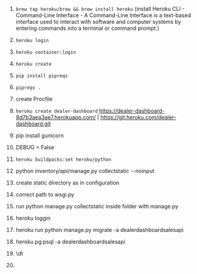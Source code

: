 1. `brew tap heroku/brew && brew install heroku` (install Heroku CLI - Command-Line Interface - A Command-Line Interface is a text-based interface used to interact with software and computer systems by entering commands into a terminal or command prompt.)
2. `heroku login`
3. `heroku container:login`
4. `heroku create`


1. `pip install pipreqs`
2. `pipreqs .`
3. create Procfile
4. `heroku create dealer-dashboard`
https://dealer-dashboard-8d7b3aea3ae7.herokuapp.com/ | https://git.heroku.com/dealer-dashboard.git
5. pip install gunicorn
6. DEBUG = False
7. `heroku buildpacks:set heroku/python`
8. python inventory/api/manage.py collectstatic --noinput
9. create static directory as in configuration
10. correct path to wsgi.py
11. run python manage.py collectstatic inside folder with manage.py


12. heroku loggin
13. heroku run python manage.py migrate -a dealerdashboardsalesapi
14. heroku pg:psql -a dealerdashboardsalesapi
15. \dt
16. 